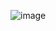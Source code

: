 ![image](https://user-images.githubusercontent.com/100229620/225199054-d7dbb81b-695c-4d56-97f4-513950fadf95.png)


